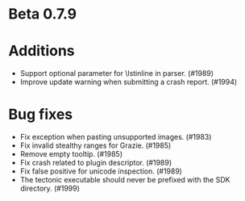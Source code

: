# Beta 0.7.9

# Additions
* Support optional parameter for \lstinline in parser. (#1989)
* Improve update warning when submitting a crash report. (#1994)

# Bug fixes
* Fix exception when pasting unsupported images. (#1983)
* Fix invalid stealthy ranges for Grazie. (#1985)
* Remove empty tooltip. (#1985)
* Fix crash related to plugin descriptor. (#1989)
* Fix false positive for unicode inspection. (#1989)
* The tectonic executable should never be prefixed with the SDK directory. (#1999)